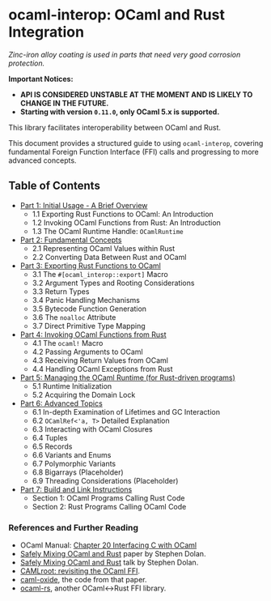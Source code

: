 # ocaml-interop: OCaml and Rust Integration

_Zinc-iron alloy coating is used in parts that need very good corrosion protection._

**Important Notices:**
*   **API IS CONSIDERED UNSTABLE AT THE MOMENT AND IS LIKELY TO CHANGE IN THE FUTURE.**
*   **Starting with version `0.11.0`, only OCaml 5.x is supported.**

This library facilitates interoperability between OCaml and Rust.

This document provides a structured guide to using `ocaml-interop`, covering fundamental Foreign
Function Interface (FFI) calls and progressing to more advanced concepts.

## Table of Contents

- [Part 1: Initial Usage - A Brief Overview](user_guides::part1_initial_usage_a_brief_overview)
  - 1.1 Exporting Rust Functions to OCaml: An Introduction
  - 1.2 Invoking OCaml Functions from Rust: An Introduction
  - 1.3 The OCaml Runtime Handle: `OCamlRuntime`
- [Part 2: Fundamental Concepts](user_guides::part2_fundamental_concepts)
  - 2.1 Representing OCaml Values within Rust
  - 2.2 Converting Data Between Rust and OCaml
- [Part 3: Exporting Rust Functions to OCaml](user_guides::part3_exporting_rust_functions_to_ocaml)
  - 3.1 The `#[ocaml_interop::export]` Macro
  - 3.2 Argument Types and Rooting Considerations
  - 3.3 Return Types
  - 3.4 Panic Handling Mechanisms
  - 3.5 Bytecode Function Generation
  - 3.6 The `noalloc` Attribute
  - 3.7 Direct Primitive Type Mapping
- [Part 4: Invoking OCaml Functions from Rust](user_guides::part4_invoking_ocaml_functions_from_rust)
  - 4.1 The `ocaml!` Macro
  - 4.2 Passing Arguments to OCaml
  - 4.3 Receiving Return Values from OCaml
  - 4.4 Handling OCaml Exceptions from Rust
- [Part 5: Managing the OCaml Runtime (for Rust-driven programs)](user_guides::part5_managing_the_ocaml_runtime_for_rust_driven_programs)
  - 5.1 Runtime Initialization
  - 5.2 Acquiring the Domain Lock
- [Part 6: Advanced Topics](user_guides::part6_advanced_topics)
  - 6.1 In-depth Examination of Lifetimes and GC Interaction
  - 6.2 `OCamlRef<'a, T>` Detailed Explanation
  - 6.3 Interacting with OCaml Closures
  - 6.4 Tuples
  - 6.5 Records
  - 6.6 Variants and Enums
  - 6.7 Polymorphic Variants
  - 6.8 Bigarrays (Placeholder)
  - 6.9 Threading Considerations (Placeholder)
- [Part 7: Build and Link Instructions](user_guides::part7_build_and_link_instructions)
  - Section 1: OCaml Programs Calling Rust Code
  - Section 2: Rust Programs Calling OCaml Code

### References and Further Reading

- OCaml Manual: [Chapter 20 Interfacing C with OCaml](https://v2.ocaml.org/manual/intfc.html)
- [Safely Mixing OCaml and Rust](https://docs.google.com/viewer?a=v&pid=sites&srcid=ZGVmYXVsdGRvbWFpbnxtbHdvcmtzaG9wcGV8Z3g6NDNmNDlmNTcxMDk1YTRmNg)
  paper by Stephen Dolan.
- [Safely Mixing OCaml and Rust](https://www.youtube.com/watch?v=UXfcENNM_ts) talk by Stephen Dolan.
- [CAMLroot: revisiting the OCaml FFI](https://arxiv.org/abs/1812.04905).
- [caml-oxide](https://github.com/stedolan/caml-oxide), the code from that paper.
- [ocaml-rs](https://github.com/zshipko/ocaml-rs), another OCaml<->Rust FFI library.


